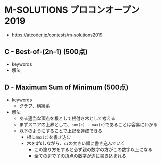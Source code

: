 # M-SOLUTIONS プロコンオープン 2019
* https://atcoder.jp/contests/m-solutions2019


## C - Best-of-(2n-1) (500点)
* keywords
* 解法


## D - Maximum Sum of Minimum (500点)
* keywords
  - グラフ、構築系
* 解法
  - ある適当な頂点を根として根付き木として考える
  - まずスコアの上界として、`sum(c) - max(c)`であることは容易にわかる
  - 以下のようにすることで上記を達成できる
    - 根に`max(c)`を書き込む
    - 木をdfsしながら、`ci`の大きい順に書き込んでいく
      - この塗り方をすると必ず親の数字の方がこの数字以上になる
      - 全ての辺で子の頂点の数字が辺に書き込まれる
